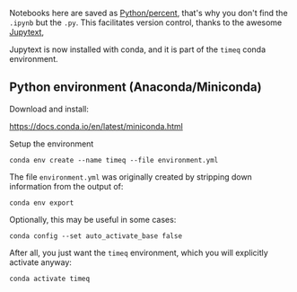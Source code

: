 Notebooks here are saved as
[Python/percent](https://github.com/mwouts/jupytext#the-percent-format),
that's why you don't find the `.ipynb` but the `.py`.
This facilitates version control, thanks to the awesome
[Jupytext](https://github.com/mwouts/jupytext),

Jupytext is now installed with conda, and it is part of the `timeq` conda environment.

## Python environment (Anaconda/Miniconda)

Download and install:

https://docs.conda.io/en/latest/miniconda.html

Setup the environment
```
conda env create --name timeq --file environment.yml
```

The file `environment.yml` was originally created by stripping down information from the output of:
```
conda env export
```

Optionally, this may be useful in some cases:
```
conda config --set auto_activate_base false
```

After all, you just want the `timeq` environment, which you will explicitly activate anyway:
```
conda activate timeq
```
